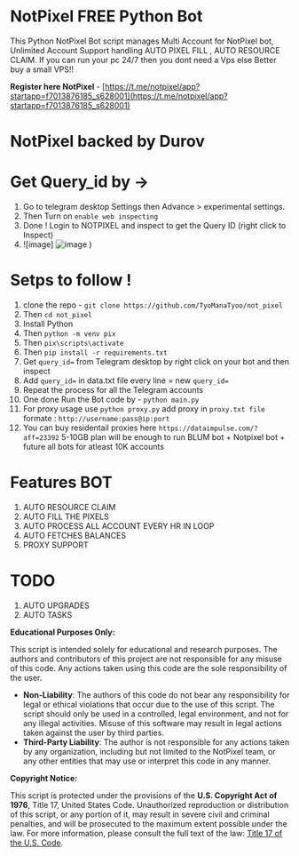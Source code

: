 # NotPixel FREE Python Bot

This Python NotPixel Bot script manages Multi Account for NotPixel bot, Unlimited Account Support handling AUTO PIXEL FILL , AUTO RESOURCE CLAIM. If you can run your pc 24/7 then you dont need a Vps else Better buy a small VPS!!

**Register here NotPixel** - [https://t.me/notpixel/app?startapp=f7013876185_s628001](https://t.me/notpixel/app?startapp=f7013876185_s628001)

# NotPixel backed by Durov

# Get Query_id by ->

1. Go to telegram desktop Settings then Advance > experimental settings.
2. Then Turn on `enable web inspecting`
3. Done ! Login to NOTPIXEL and inspect to get the Query ID (right click to Inspect)
4. ![image] ![image](https://freeimage.host/i/dpHIGZx)
)


# Setps to follow !

1. clone the repo - `git clone https://github.com/TyoManaTyoo/not_pixel`
2. Then `cd not_pixel`
3. Install Python
4. Then `python -m venv pix`
5. Then `pix\scripts\activate`
6. Then `pip install -r requirements.txt`
7. Get `query_id=` from Telegram desktop by right click on your bot and then inspect
8. Add `query_id=` in data.txt file every line = new `query_id=`
9. Repeat the process for all the Telegram accounts
10. One done Run the Bot code by - `python main.py`
11. For proxy usage use `python proxy.py` add proxy in `proxy.txt file ` formate : `http://username:pass@ip:port`
12. You can buy residentail proxies here `https://dataimpulse.com/?aff=23392` 5-10GB plan will be enough to run BLUM bot + Notpixel bot + future all bots for atleast 10K accounts

# Features BOT

1. AUTO RESOURCE CLAIM
2. AUTO FILL THE PIXELS
3. AUTO PROCESS ALL ACCOUNT EVERY HR IN LOOP
4. AUTO FETCHES BALANCES
5. PROXY SUPPORT

# TODO

1. AUTO UPGRADES
2. AUTO TASKS

**Educational Purposes Only:**

This script is intended solely for educational and research purposes. The authors and contributors of this project are not responsible for any misuse of this code. Any actions taken using this code are the sole responsibility of the user.

- **Non-Liability**: The authors of this code do not bear any responsibility for legal or ethical violations that occur due to the use of this script. The script should only be used in a controlled, legal environment, and not for any illegal activities. Misuse of this software may result in legal actions taken against the user by third parties.
- **Third-Party Liability**: The author is not responsible for any actions taken by any organization, including but not limited to the NotPixel team, or any other entities that may use or interpret this code in any manner.

**Copyright Notice:**

This script is protected under the provisions of the **U.S. Copyright Act of 1976**, Title 17, United States Code. Unauthorized reproduction or distribution of this script, or any portion of it, may result in severe civil and criminal penalties, and will be prosecuted to the maximum extent possible under the law.
For more information, please consult the full text of the law: [Title 17 of the U.S. Code](https://www.copyright.gov/title17/).



